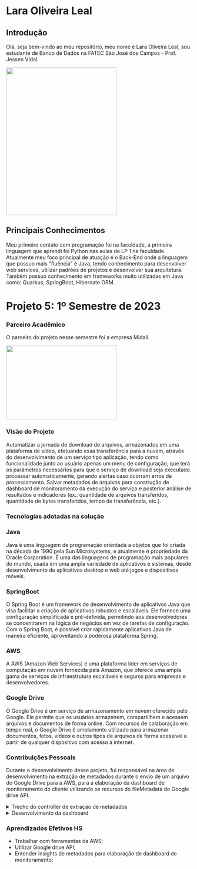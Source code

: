 # Lara Oliveira Leal

## Introdução

Olá, seja bem-vindo ao meu repositório, meu nome é Lara Oliveira Leal, sou estudante de Banco de Dados na FATEC São José dos Campos - Prof. Jessen Vidal.

  <img src="https://user-images.githubusercontent.com/80706297/204921403-b4a50c19-1385-4d16-8ed1-9e3bb7cf491c.jpeg" width="300" height="400"/>

## Principais Conhecimentos

Meu primeiro contato com programação foi na faculdade, a primeira linguagem que aprendi foi Python nas aulas de LP 1 na faculdade. Atualmente meu foco principal de atuação é o Back-End onde a linguagem que possuo mais “fluência” é Java, tendo conhecimento para desenvolver web services, utilizar padrões de projetos e desenvolver sua arquitetura. Também possuo conhecimento em frameworks muito utilizadas em Java como: Quarkus, SpringBoot, Hibernate ORM.

# Projeto 5: 1º Semestre de 2023

### Parceiro Acadêmico

O parceiro do projeto nesse semestre foi a empresa Midall.

<img src="https://user-images.githubusercontent.com/80851038/163725778-498ec2e9-e8eb-45cf-a586-848e5bb1dd97.png" width="300" height="200"/>

### Visão do Projeto
Automatizar a jornada de download de arquivos, armazenados em uma plataforma de vídeo, efetuando essa transferência para a nuvem, através do desenvolvimento de um serviço tipo aplicação, tendo como funcionalidade junto ao usuário apenas um menu de configuração, que terá os parâmetros necessários para que o serviço de download seja executado. processar automaticamente, gerando alertas caso ocorram erros de processamento. Salvar metadados de arquivos para construção de dashboard de monitoramento da execução do serviço e posterior análise de resultados e indicadores (ex.: quantidade de arquivos transferidos, quantidade de bytes transferidos, tempo de transferência, etc.).

### Tecnologias adotadas na solução

### Java
Java é uma linguagem de programação orientada a objetos que foi criada na década de 1990 pela Sun Microsystems, e atualmente é propriedade da Oracle Corporation. É uma das linguagens de programação mais populares do mundo, usada em uma ampla variedade de aplicativos e sistemas, desde desenvolvimento de aplicativos desktop e web até jogos e dispositivos móveis.

### SpringBoot
O Spring Boot é um framework de desenvolvimento de aplicativos Java que visa facilitar a criação de aplicativos robustos e escaláveis. Ele fornece uma configuração simplificada e pré-definida, permitindo aos desenvolvedores se concentrarem na lógica de negócios em vez de tarefas de configuração. Com o Spring Boot, é possível criar rapidamente aplicativos Java de maneira eficiente, aproveitando a poderosa plataforma Spring.

### AWS
A AWS (Amazon Web Services) é uma plataforma líder em serviços de computação em nuvem fornecida pela Amazon, que oferece uma ampla gama de serviços de infraestrutura escaláveis e seguros para empresas e desenvolvedores.

### Google Drive 
O Google Drive é um serviço de armazenamento em nuvem oferecido pelo Google. Ele permite que os usuários armazenem, compartilhem e acessem arquivos e documentos de forma online. Com recursos de colaboração em tempo real, o Google Drive é amplamente utilizado para armazenar documentos, fotos, vídeos e outros tipos de arquivos de forma acessível a partir de qualquer dispositivo com acesso à internet. 

### Contribuições Pessoais
Durante o desenvolvimento desse projeto, fui responsável na área de desenvolvimento na extração de metadados durante o envio de um arquivo do Google Drive para a AWS, para a elaboração da dashboard de monitoramento do cliente utilizando os recursos do fileMetadata do Google drive API. 


<details> 
 <summary> Trecho do controller de extração de metadados </summary>

  
		@PostMapping("/upload")
	public ResponseEntity<?> uploadBasic(@RequestParam("file") MultipartFile file)
			throws IOException {
    Drive service = new Drive.Builder(new NetHttpTransport(), GsonFactory.getDefaultInstance(), requestInitializer)
				.setApplicationName("Drive samples").build();
   
	 Instant inicio = Instant.now();
		List<String> list = new ArrayList<>();
		list.add("1LFzz6RB4d-ePzRmyzVUC8zebcrYHzDTF");
		File fileMetadata = new File();
		fileMetadata.setParents(list);
		fileMetadata.setName(file.getOriginalFilename());
		String filePathd = new java.io.File(".").getCanonicalPath() + file.getOriginalFilename();
		file.transferTo(new java.io.File(filePathd));
  
		java.io.File filePath = new java.io.File(filePathd);
		FileContent mediaContent = new FileContent("multipart/form-data", filePath); 
		FileContent mediaContent = new FileContent("multipart/form-data", filePath);
		File files = service.files().create(fileMetadata, mediaContent).setFields("id").execute();
		System.out.println("File ID: " + files.getId());


		History history = new History();
		history.setNome_arquivo(file.getOriginalFilename());
		history.setFile_id(files.getId());
		history.setTamanho(file.getSize());
		history.setData_envio(LocalDate.now());

		FoldersSelect fol = folderService.findById(repo.findAll().get(0).getId());
		fileDownload.getFile(fol.getCodigo(), files.getId());


		Instant fim = Instant.now();
		Long duracao = Duration.between(inicio, fim).getSeconds();
		history.setTempo(duracao);
		historyService.save(history);
		return ResponseEntity.status(HttpStatus.OK).body(files);

	}

	@GetMapping("/files/{id}/metadata")
	public ResponseEntity<File> getFileMetadata(@PathVariable("id") String fileId) throws IOException {
		GoogleCredentials credentials = GoogleCredentials.getApplicationDefault()
				.createScoped(Arrays.asList(DriveScopes.DRIVE_METADATA));
		HttpRequestInitializer requestInitializer = new HttpCredentialsAdapter(credentials);
		Drive service = new Drive.Builder(new NetHttpTransport(), GsonFactory.getDefaultInstance(), requestInitializer)
				.setApplicationName("Drive samples").build();

		File filemetadata = service.files().get(fileId).execute();

		return ResponseEntity.ok(filemetadata);
	}

	@ExceptionHandler(IOException.class)
	public ResponseEntity<String> handleIOException(IOException e) {
		return ResponseEntity.status(HttpStatus.INTERNAL_SERVER_ERROR)
				.body("Erro ao recuperar metadados do arquivo: " + e.getMessage());
	}

	@ExceptionHandler(Exception.class)
	public ResponseEntity<String> handleException(Exception e) {
		return ResponseEntity.status(HttpStatus.INTERNAL_SERVER_ERROR)
				.body("Erro interno do servidor: " + e.getMessage());
    }
	}
	


 </details>

 <details>
  <summary> Desenvolvimento da dashboard </summary>
	 <img src="https://github.com/lara-leal/bertoti/assets/80706297/40392e65-11b5-4b75-891f-4845bd49b066"/>
	 <br></br>
	 Durante o desenvolvimento da dashboard, pude utilizar diferentes  recursos como o DAX do power BI com campos calculados, para armazenar e extrair informações como, tamanho do arquivo compartilhado e o tipo de arquivo mais compartilhado através da ferramenta.
  	 <br></br>


``` 
tamanho_arquivo = 
    IF (
        history[tamanho] < 1024,
        FORMAT ( history[tamanho] , "#0.0# B" ),
        IF (
            history[tamanho]  < POWER ( 2, 20 ),
            FORMAT ( history[tamanho]  / POWER ( 2, 10 ), "#0.0# KB" ),
            IF (
                history[tamanho]  < POWER ( 2, 30 ),
                FORMAT ( history[tamanho]  / POWER ( 2, 20 ), "#0.0# MB" ),
                FORMAT ( history[tamanho]  / POWER ( 2, 30 ), "#0.0# GB" )
            )
        )
    )
 ```

```
mais_utilizado = 
MAXX (
    TOPN (
        1,
        SELECTCOLUMNS (
            SUMMARIZE (
                'history',
                'history'[tipo_arquivo],
                "Count", COUNTROWS ('history')
            ),
            "tipo_arquivo", 'history'[tipo_arquivo],
            "Count", [Count]
        ),
        [Count],
        DESC
    ),
    [tipo_arquivo]
)
```
 </details>
 
 ### Aprendizados Efetivos HS
 - Trabalhar com ferramentas da AWS; 
 - Utilizar Google drive API;
 - Entender insights de metadados para elaboração de dashboard de monitoramento;

